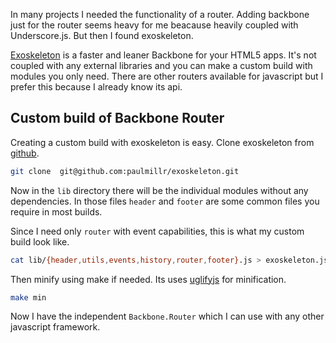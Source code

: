 <!--


---
 "JavaScript : Using backbone router alone"
excerpt: "JavaScript : Using backbone router alone using exoskeleton"
date: 2015-04-24 00:00:00 IST
updated: 2015-04-24 00:00:00 IST
categories: backbone
tags: backbone
---

-->
<!DOCTYPE html>
<html>

<head>
  <title>basic-git-workflow</title>
  <meta charset="utf-8">
  <meta name="viewport" content="width=device-width, initial-scale=1.0">


  <link rel="stylesheet" href="./css/bootstrap.css">
  <link rel="stylesheet" href="./css/bootstrap.grid.css">
  <link rel="stylesheet" href="./css/bootstrap.min.css">
  <link rel="stylesheet" href="./css/bootstrap-reboot.min.css">
  <link rel="stylesheet" href="./css/bootstrap.css.map">
  <link rel="stylesheet" href="./css/blog-home.css">
  <link rel="stylesheet" href="./css/prism.css">
  <script async defer src="./css/prism.js"></script>
</head>

<body>

In many projects I needed the functionality of a router. Adding backbone just for the router seems heavy for me beacause heavily coupled with Underscore.js. But then I found exoskeleton.

[Exoskeleton](http://exosjs.com/) is a faster and leaner Backbone for your HTML5 apps. It's not coupled with any external libraries and you can make a custom build with modules you only need. There are other routers available for javascript but I prefer this because I already know its api.

## Custom build of Backbone Router

Creating a custom build with exoskeleton is easy. Clone exoskeleton from [github](https://github.com/paulmillr/exoskeleton).

```sh
git clone  git@github.com:paulmillr/exoskeleton.git
```

Now in the `lib` directory there will be the individual modules without any dependencies. In those files `header` and `footer` are some common files you require in most builds.

Since I need only `router` with event capabilities, this is what my custom build look like.

```sh
cat lib/{header,utils,events,history,router,footer}.js > exoskeleton.js
```

Then minify using make if needed. Its uses [uglifyjs](https://www.npmjs.com/package/uglifyjs) for minification.

```sh
make min
```

Now I have the independent `Backbone.Router` which I can use with any other javascript framework.

